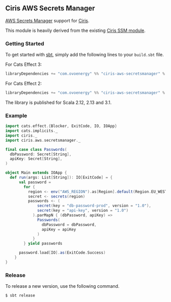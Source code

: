 ## Ciris AWS Secrets Manager

[AWS Secrets Manager](https://aws.amazon.com/secrets-manager/) support for [Ciris](https://cir.is).

This module is heavily derived from the existing [Ciris SSM module](https://github.com/ovotech/ciris-aws-ssm).

### Getting Started

To get started with [sbt](https://www.scala-sbt.org), simply add the following lines to your `build.sbt` file.

For Cats Effect 3:
```scala
libraryDependencies += "com.ovoenergy" %% "ciris-aws-secretsmanager" % "5.0.1"
```

For Cats Effect 2:
```scala
libraryDependencies += "com.ovoenergy" %% "ciris-aws-secretsmanager" % "4.0.0"
```

The library is published for Scala 2.12, 2.13 and 3.1.



### Example

```scala
import cats.effect.{Blocker, ExitCode, IO, IOApp}
import cats.implicits._
import ciris._
import ciris.aws.secretsmanager._

final case class Passwords(
  dbPassword: Secret[String],
  apiKey: Secret[String],
)

object Main extends IOApp {
  def run(args: List[String]): IO[ExitCode] = {
      val password =
        for {
          region <- env("AWS_REGION").as[Region].default(Region.EU_WEST_1)
          secret <- secrets(region)
          passwords <- (
              secret(key = "db-password-prod", version = "1.0"),
              secret(key = "api-key", version = "1.0")
            ).parMapN { (dbPassword, apiKey) =>
              Passwords(
                dbPassword = dbPassword,
                apiKey = apiKey
              )
            }
        } yield passwords

      password.load[IO].as(ExitCode.Success)
    }
}
```

### Release

To release a new version, use the following command.

```
$ sbt release
```
